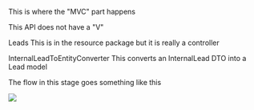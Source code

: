 This is where the "MVC" part happens

This API does not have a "V"

Leads
This is in the resource package but it is really a controller

InternalLeadToEntityConverter
This converts an InternalLead DTO into a Lead model

The flow in this stage goes something like this

![](https://github.com/ConnectedHomes/bg-rest-api/raw/master/images/part-2.png)

